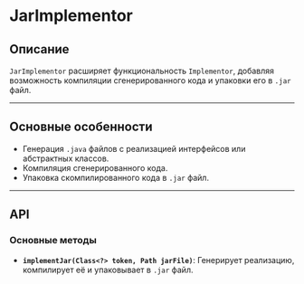 # JarImplementor

## Описание

`JarImplementor` расширяет функциональность `Implementor`, добавляя возможность компиляции сгенерированного кода и упаковки его в `.jar` файл.

---

## Основные особенности

- Генерация `.java` файлов с реализацией интерфейсов или абстрактных классов.
- Компиляция сгенерированного кода.
- Упаковка скомпилированного кода в `.jar` файл.

---

## API

### Основные методы
- **`implementJar(Class<?> token, Path jarFile)`**: Генерирует реализацию, компилирует её и упаковывает в `.jar` файл.
